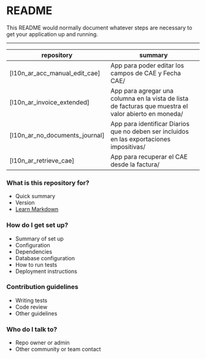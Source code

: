 # README #

This README would normally document whatever steps are necessary to get your application up and running.

-----
repository |  summary
--- | --- 
[l10n_ar_acc_manual_edit_cae]| App para poder editar los campos de CAE y Fecha CAE/
[l10n_ar_invoice_extended]| App para agregar una columna en la vista de lista de facturas que muestra el valor abierto en moneda/
[l10n_ar_no_documents_journal]| App para identificar Diarios que no deben ser incluidos en las exportaciones impositivas/
[l10n_ar_retrieve_cae]| App para recuperar el CAE desde la factura/


### What is this repository for? ###

* Quick summary
* Version
* [Learn Markdown](https://bitbucket.org/tutorials/markdowndemo)

### How do I get set up? ###

* Summary of set up
* Configuration
* Dependencies
* Database configuration
* How to run tests
* Deployment instructions

### Contribution guidelines ###

* Writing tests
* Code review
* Other guidelines

### Who do I talk to? ###

* Repo owner or admin
* Other community or team contact